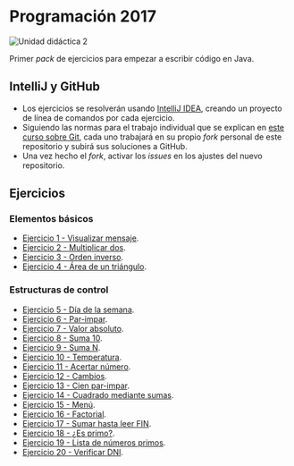 # Programación 2017

![Unidad didáctica 2](https://img.shields.io/badge/UD-2-green.svg)

Primer _pack_ de ejercicios para empezar a escribir código en Java.

## IntelliJ y GitHub

- Los ejercicios se resolverán usando [IntelliJ IDEA](https://www.jetbrains.com/idea/), creando un proyecto de línea de comandos por cada ejercicio.
- Siguiendo las normas para el trabajo individual que se explican en [este curso sobre Git](https://edx.egibide.org/courses/course-v1:Egibide+Egibide_Git+2017/about), cada uno trabajará en su propio _fork_ personal de este repositorio y subirá sus soluciones a GitHub.
- Una vez hecho el _fork_, activar los _issues_ en los ajustes del nuevo repositorio. 

## Ejercicios

### Elementos básicos

- [Ejercicio 1 - Visualizar mensaje](./01_visualizar_mensaje/).
- [Ejercicio 2 - Multiplicar dos](./02_multiplicar_dos/).
- [Ejercicio 3 - Orden inverso](./03_orden_inverso/).
- [Ejercicio 4 - Área de un triángulo](./04_area_triangulo/).

### Estructuras de control

- [Ejercicio 5 - Día de la semana](./05_dia_semana/).
- [Ejercicio 6 - Par-impar](./06_par_impar/).
- [Ejercicio 7 - Valor absoluto](./07_valor_absoluto/).
- [Ejercicio 8 - Suma 10](./08_suma_10/).
- [Ejercicio 9 - Suma N](./09_suma_n/).
- [Ejercicio 10 - Temperatura](./10_temperatura/).
- [Ejercicio 11 - Acertar número](./11_acertar_numero/).
- [Ejercicio 12 - Cambios](./12_cambios/).
- [Ejercicio 13 - Cien par-impar](./13_cien_par_impar/).
- [Ejercicio 14 - Cuadrado mediante sumas](./14_cuadrado_sumas/).
- [Ejercicio 15 - Menú](./15_menu/).
- [Ejercicio 16 - Factorial](./16_factorial/).
- [Ejercicio 17 - Sumar hasta leer FIN](./17_suma_fin/).
- [Ejercicio 18 - ¿Es primo?](./18_es_primo/).
- [Ejercicio 19 - Lista de números primos](./19_lista_primos/).
- [Ejercicio 20 - Verificar DNI](./20_verificar_dni/).
